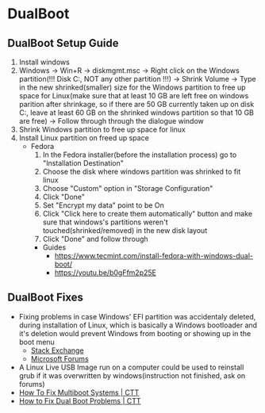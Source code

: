 # DualBoot
## DualBoot Setup Guide
1. Install windows
2. Windows -> Win+R -> diskmgmt.msc -> Right click on the Windows partition(!!! Disk C:, NOT any other partition !!!) -> Shrink Volume -> Type in the new shrinked(smaller) size for the Windows partition to free up space for Linux(make sure that at least 10 GB are left free on windows parition after shrinkage, so if there are 50 GB currently taken up on disk C:, leave at least 60 GB on the shrinked windows partition so that 10 GB are free) -> Follow through through the dialogue window
3. Shrink Windows partition to free up space for linux
4. Install Linux partition on freed up space
	* Fedora
		1. In the Fedora installer(before the installation process) go to "Installation Destination"
		2. Choose the disk where windows partition was shrinked to fit linux
		3. Choose "Custom" option in "Storage Configuration"
		4. Click "Done"
		5. Set "Encrypt my data" point to be On
		6. Click "Click here to create them automatically" button and make sure that windows's partitions weren't touched(shrinked/removed) in the new disk layout
		7. Click "Done" and follow through
		* Guides
			* https://www.tecmint.com/install-fedora-with-windows-dual-boot/
			* https://youtu.be/b0gFfm2p25E


## DualBoot Fixes
* Fixing problems in case Windows' EFI partition was accidentaly deleted, during installation of Linux, which is basically a Windows bootloader and it's deletion would prevent Windows from booting or showing up in the boot menu
	* [Stack Exchange](https://unix.stackexchange.com/questions/671607/deleted-the-windows-efi-partition-what-to-do)
	* [Microsoft Forums](https://answers.microsoft.com/en-us/windows/forum/all/accidentally-deleted-windows-10-boot-partition-how/181745f9-3303-4968-9851-5c213db9c89c)
* A Linux Live USB Image run on a computer could be used to reinstall grub if it was overwritten by windows(instruction not finished, ask on forums)
* [How To Fix Multiboot Systems | CTT](https://youtu.be/3oQfnNhk7qU)
* [How to Fix Dual Boot Problems | CTT](https://youtu.be/gEB6JEYZekE)
